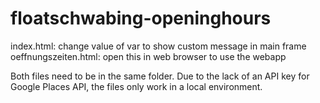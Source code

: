 # floatschwabing-openinghours

index.html: change value of var to show custom message in main frame
oeffnungszeiten.html: open this in web browser to use the webapp

Both files need to be in the same folder.
Due to the lack of an API key for Google Places API, the files only work in a local environment.
